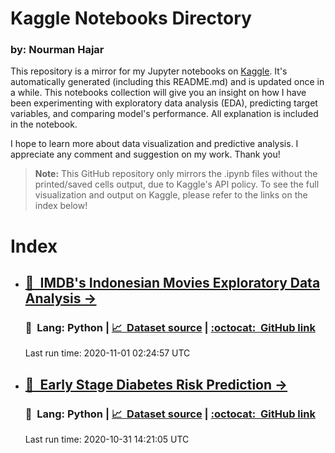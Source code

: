 # Kaggle Notebooks Directory

### by: Nourman Hajar

This repository is a mirror for my Jupyter notebooks on [Kaggle](https://www.kaggle.com/masnormen/). It's automatically generated (including this README.md) and is updated once in a while. This notebooks collection will give you an insight on how I have been experimenting with exploratory data analysis (EDA), predicting target variables, and comparing model's performance. All explanation is included in the notebook.

I hope to learn more about data visualization and predictive analysis. I appreciate any comment and suggestion on my work. Thank you!

> **Note:** This GitHub repository only mirrors the .ipynb files without the printed/saved cells output, due to Kaggle's API policy. To see the full visualization and output on Kaggle, please refer to the links on the index below!

# Index

<!--kagglit-start-->

- ## [📑&nbsp;&nbsp;IMDB's Indonesian Movies Exploratory Data Analysis &rarr;](https://www.kaggle.com/masnormen/imdb-s-indonesian-movies-exploratory-data-analysis/)  
  ### 🐍&nbsp;&nbsp;Lang: Python | [📈&nbsp;&nbsp;Dataset source](https://www.kaggle.com/dionisiusdh/imdb-indonesian-movies) | [:octocat:&nbsp;&nbsp;GitHub link](/imdb-s-indonesian-movies-exploratory-data-analysis.ipynb)
  Last run time: 2020-11-01 02:24:57 UTC
- ## [📑&nbsp;&nbsp;Early Stage Diabetes Risk Prediction &rarr;](https://www.kaggle.com/masnormen/early-stage-diabetes-risk-prediction/)  
  ### 🐍&nbsp;&nbsp;Lang: Python | [📈&nbsp;&nbsp;Dataset source](https://www.kaggle.com/ishandutta/early-stage-diabetes-risk-prediction-dataset) | [:octocat:&nbsp;&nbsp;GitHub link](/early-stage-diabetes-risk-prediction.ipynb)
  Last run time: 2020-10-31 14:21:05 UTC

<!--kagglit-end-->
